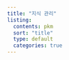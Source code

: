 ```yaml
---
title: "지식 관리"
listing:
  contents: pkm
  sort: "title"
  type: default
  categories: true
---
```


